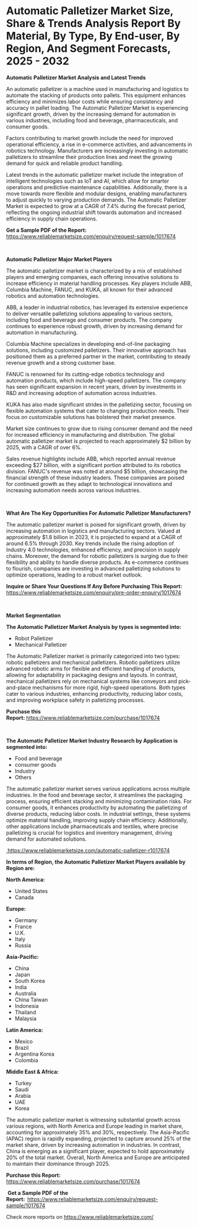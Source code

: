 <p><h1>Automatic Palletizer Market Size, Share & Trends Analysis Report By Material, By Type, By End-user, By Region, And Segment Forecasts, 2025 - 2032</h1></p><p><strong>Automatic Palletizer Market Analysis and Latest Trends</strong></p>
<p><p>An automatic palletizer is a machine used in manufacturing and logistics to automate the stacking of products onto pallets. This equipment enhances efficiency and minimizes labor costs while ensuring consistency and accuracy in pallet loading. The Automatic Palletizer Market is experiencing significant growth, driven by the increasing demand for automation in various industries, including food and beverage, pharmaceuticals, and consumer goods. </p><p>Factors contributing to market growth include the need for improved operational efficiency, a rise in e-commerce activities, and advancements in robotics technology. Manufacturers are increasingly investing in automatic palletizers to streamline their production lines and meet the growing demand for quick and reliable product handling. </p><p>Latest trends in the automatic palletizer market include the integration of intelligent technologies such as IoT and AI, which allow for smarter operations and predictive maintenance capabilities. Additionally, there is a move towards more flexible and modular designs, enabling manufacturers to adjust quickly to varying production demands. The Automatic Palletizer Market is expected to grow at a CAGR of 7.4% during the forecast period, reflecting the ongoing industrial shift towards automation and increased efficiency in supply chain operations.</p></p>
<p><strong>Get a Sample PDF of the Report:&nbsp;</strong> <a href="https://www.reliablemarketsize.com/enquiry/request-sample/1017674?utm_campaign=3324&utm_medium=2&utm_source=Github&utm_content=ia&utm_term=10042025&utm_id=automatic-palletizer">https://www.reliablemarketsize.com/enquiry/request-sample/1017674</a></p>
<p>&nbsp;</p>
<p><strong>Automatic Palletizer Major Market Players</strong></p>
<p><p>The automatic palletizer market is characterized by a mix of established players and emerging companies, each offering innovative solutions to increase efficiency in material handling processes. Key players include ABB, Columbia Machine, FANUC, and KUKA, all known for their advanced robotics and automation technologies.</p><p>ABB, a leader in industrial robotics, has leveraged its extensive experience to deliver versatile palletizing solutions appealing to various sectors, including food and beverage and consumer products. The company continues to experience robust growth, driven by increasing demand for automation in manufacturing.</p><p>Columbia Machine specializes in developing end-of-line packaging solutions, including customized palletizers. Their innovative approach has positioned them as a preferred partner in the market, contributing to steady revenue growth and a strong customer base.</p><p>FANUC is renowned for its cutting-edge robotics technology and automation products, which include high-speed palletizers. The company has seen significant expansion in recent years, driven by investments in R&D and increasing adoption of automation across industries.</p><p>KUKA has also made significant strides in the palletizing sector, focusing on flexible automation systems that cater to changing production needs. Their focus on customizable solutions has bolstered their market presence.</p><p>Market size continues to grow due to rising consumer demand and the need for increased efficiency in manufacturing and distribution. The global automatic palletizer market is projected to reach approximately $2 billion by 2025, with a CAGR of over 6%.</p><p>Sales revenue highlights include ABB, which reported annual revenue exceeding $27 billion, with a significant portion attributed to its robotics division. FANUC's revenue was noted at around $5 billion, showcasing the financial strength of these industry leaders. These companies are poised for continued growth as they adapt to technological innovations and increasing automation needs across various industries.</p></p>
<p>&nbsp;</p>
<p><strong>What Are The Key Opportunities For Automatic Palletizer Manufacturers?</strong></p>
<p><p>The automatic palletizer market is poised for significant growth, driven by increasing automation in logistics and manufacturing sectors. Valued at approximately $1.8 billion in 2023, it is projected to expand at a CAGR of around 6.5% through 2030. Key trends include the rising adoption of Industry 4.0 technologies, enhanced efficiency, and precision in supply chains. Moreover, the demand for robotic palletizers is surging due to their flexibility and ability to handle diverse products. As e-commerce continues to flourish, companies are investing in advanced palletizing solutions to optimize operations, leading to a robust market outlook.</p></p>
<p><strong>Inquire or Share Your Questions If Any Before Purchasing This Report:</strong> <a href="https://www.reliablemarketsize.com/enquiry/pre-order-enquiry/1017674?utm_campaign=3324&utm_medium=2&utm_source=Github&utm_content=ia&utm_term=10042025&utm_id=automatic-palletizer">https://www.reliablemarketsize.com/enquiry/pre-order-enquiry/1017674</a></p>
<p>&nbsp;</p>
<p><strong>Market Segmentation</strong></p>
<p><strong>The Automatic Palletizer Market Analysis by types is segmented into:</strong></p>
<p><ul><li>Robot Palletizer</li><li>Mechanical Palletizer</li></ul></p>
<p><p>The Automatic Palletizer market is primarily categorized into two types: robotic palletizers and mechanical palletizers. Robotic palletizers utilize advanced robotic arms for flexible and efficient handling of products, allowing for adaptability in packaging designs and layouts. In contrast, mechanical palletizers rely on mechanical systems like conveyors and pick-and-place mechanisms for more rigid, high-speed operations. Both types cater to various industries, enhancing productivity, reducing labor costs, and improving workplace safety in palletizing processes.</p></p>
<p><strong>Purchase this Report:&nbsp;</strong><a href="https://www.reliablemarketsize.com/purchase/1017674?utm_campaign=3324&utm_medium=2&utm_source=Github&utm_content=ia&utm_term=10042025&utm_id=automatic-palletizer">https://www.reliablemarketsize.com/purchase/1017674</a></p>
<p>&nbsp;</p>
<p><strong>The Automatic Palletizer Market Industry Research by Application is segmented into:</strong></p>
<p><ul><li>Food and beverage</li><li>consumer goods</li><li>Industry</li><li>Others</li></ul></p>
<p><p>The automatic palletizer market serves various applications across multiple industries. In the food and beverage sector, it streamlines the packaging process, ensuring efficient stacking and minimizing contamination risks. For consumer goods, it enhances productivity by automating the palletizing of diverse products, reducing labor costs. In industrial settings, these systems optimize material handling, improving supply chain efficiency. Additionally, other applications include pharmaceuticals and textiles, where precise palletizing is crucial for logistics and inventory management, driving demand for automated solutions.</p></p>
<p><a href="https://www.reliablemarketsize.com/automatic-palletizer-r1017674?utm_campaign=3324&utm_medium=2&utm_source=Github&utm_content=ia&utm_term=10042025&utm_id=automatic-palletizer">&nbsp;https://www.reliablemarketsize.com/automatic-palletizer-r1017674</a></p>
<p><strong>In terms of Region, the Automatic Palletizer Market Players available by Region are:</strong></p>
<p>
    <p> <strong> North America: </strong>
        <ul>
            <li>United States</li>
            <li>Canada</li>
        </ul>
        </p> 
    <p> <strong> Europe: </strong>
        <ul>
            <li>Germany</li>
            <li>France</li>
            <li>U.K.</li>
            <li>Italy</li>
            <li>Russia</li>
        </ul>
        </p> 
    <p> <strong> Asia-Pacific: </strong>
        <ul>
            <li>China</li>
            <li>Japan</li>
            <li>South Korea</li>
            <li>India</li>
            <li>Australia</li>
            <li>China Taiwan</li>
            <li>Indonesia</li>
            <li>Thailand</li>
            <li>Malaysia</li>
        </ul>
        </p> 
    <p> <strong> Latin America: </strong>
        <ul>
            <li>Mexico</li>
            <li>Brazil</li>
            <li>Argentina Korea</li>
            <li>Colombia</li>
        </ul>
        </p> 
    <p> <strong> Middle East & Africa: </strong>
        <ul>
            <li>Turkey</li>
            <li>Saudi</li>
            <li>Arabia</li>
            <li>UAE</li>
            <li>Korea</li>
        </ul>
    </p>
    </p>
<p><p>The automatic palletizer market is witnessing substantial growth across various regions, with North America and Europe leading in market share, accounting for approximately 35% and 30%, respectively. The Asia-Pacific (APAC) region is rapidly expanding, projected to capture around 25% of the market share, driven by increasing automation in industries. In contrast, China is emerging as a significant player, expected to hold approximately 20% of the total market. Overall, North America and Europe are anticipated to maintain their dominance through 2025.</p></p>
<p><strong>Purchase this Report: </strong><a href="https://www.reliablemarketsize.com/purchase/1017674?utm_campaign=3324&utm_medium=2&utm_source=Github&utm_content=ia&utm_term=10042025&utm_id=automatic-palletizer">https://www.reliablemarketsize.com/purchase/1017674</a></p>
<p>&nbsp;<strong>Get a Sample PDF of the Report:&nbsp;&nbsp;</strong><a href="https://www.reliablemarketsize.com/enquiry/request-sample/1017674?utm_campaign=3324&utm_medium=2&utm_source=Github&utm_content=ia&utm_term=10042025&utm_id=automatic-palletizer">https://www.reliablemarketsize.com/enquiry/request-sample/1017674</a></p>
<p><strong></strong></p>
<p>Check more reports on <a href="https://www.reliablemarketsize.com/?utm_campaign=3324&utm_medium=2&utm_source=Github&utm_content=ia&utm_term=10042025&utm_id=automatic-palletizer">https://www.reliablemarketsize.com/</a></p>